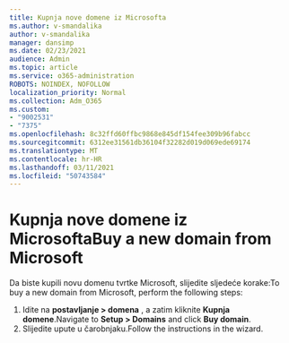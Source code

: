 ```yaml
---
title: Kupnja nove domene iz Microsofta
ms.author: v-smandalika
author: v-smandalika
manager: dansimp
ms.date: 02/23/2021
audience: Admin
ms.topic: article
ms.service: o365-administration
ROBOTS: NOINDEX, NOFOLLOW
localization_priority: Normal
ms.collection: Adm_O365
ms.custom:
- "9002531"
- "7375"
ms.openlocfilehash: 8c32ffd60ffbc9868e845df154fee309b96fabcc
ms.sourcegitcommit: 6312ee31561db36104f32282d019d069ede69174
ms.translationtype: MT
ms.contentlocale: hr-HR
ms.lasthandoff: 03/11/2021
ms.locfileid: "50743584"
---
```

# <a name="buy-a-new-domain-from-microsoft"></a><span data-ttu-id="6c768-102">Kupnja nove domene iz Microsofta</span><span class="sxs-lookup"><span data-stu-id="6c768-102">Buy a new domain from Microsoft</span></span>

<span data-ttu-id="6c768-103">Da biste kupili novu domenu tvrtke Microsoft, slijedite sljedeće korake:</span><span class="sxs-lookup"><span data-stu-id="6c768-103">To buy a new domain from Microsoft, perform the following steps:</span></span>

1. <span data-ttu-id="6c768-104">Idite na **postavljanje > domena** , a zatim kliknite **Kupnja domene**.</span><span class="sxs-lookup"><span data-stu-id="6c768-104">Navigate to **Setup > Domains** and click **Buy domain**.</span></span> 
2. <span data-ttu-id="6c768-105">Slijedite upute u čarobnjaku.</span><span class="sxs-lookup"><span data-stu-id="6c768-105">Follow the instructions in the wizard.</span></span>